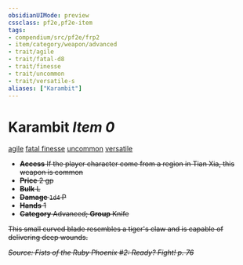 ```yaml
---
obsidianUIMode: preview
cssclass: pf2e,pf2e-item
tags:
- compendium/src/pf2e/frp2
- item/category/weapon/advanced
- trait/agile
- trait/fatal-d8
- trait/finesse
- trait/uncommon
- trait/versatile-s
aliases: ["Karambit"]
---
```

# Karambit *Item 0*  
[agile](../../../Rules/traits/agile.md)  [fatal <d8>](../../../Rules/traits/fatal.md)  [finesse](../../../Rules/traits/finesse.md)  [uncommon](../../../Rules/traits/uncommon.md)  [versatile <s>](../../../Rules/traits/versatile.md)  

- **Access** If the player character come from a region in Tian Xia, this weapon is common
- **Price** 2 gp
- **Bulk** L
- **Damage** `1d4` P
- **Hands** 1
- **Category** Advanced; **Group** Knife 

This small curved blade resembles a tiger's claw and is capable of delivering deep wounds.

*Source: Fists of the Ruby Phoenix #2: Ready? Fight! p. 76*